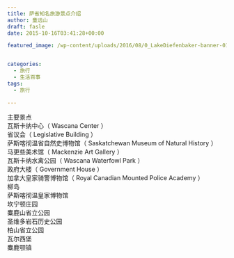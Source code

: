 ```yaml
---
title: 萨省知名旅游景点介绍
author: 童远山
draft: fasle
date: 2015-10-16T03:41:28+00:00

featured_image: /wp-content/uploads/2016/08/0_LakeDiefenbaker-banner-01_l-220x84.jpg


categories:
  - 旅行
  - 生活百事
tags:
  - 旅行

---
```

主要景点  
瓦斯卡纳中心（ Wascana Center ）  
省议会（ Legislative Building ）  
萨斯喀彻温省自然史博物馆（ Saskatchewan Museum of Natural History ）  
马更些美术馆（ Mackenzie Art Gallery ）  
瓦斯卡纳水禽公园（ Wascana Waterfowl Park ）  
政府大楼（ Government House ）  
加拿大皇家骑警博物馆（ Royal Canadian Mounted Police Academy ）  
柳岛  
萨斯喀彻温皇家博物馆  
坎宁顿庄园  
麋鹿山省立公园  
圣维多岩石历史公园  
柏山省立公园  
瓦尔西堡  
麋鹿颚镇